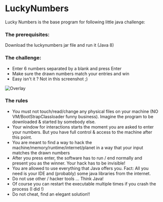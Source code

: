 # LuckyNumbers #

Lucky Numbers is the base program for following little java challenge:

### The prerequisites: ###

Download the luckynumbers jar file and run it (Java 8)
 
### The challenge: ###
 
* Enter 6 numbers separated by a blank and press Enter
* Make sure the drawn numbers match your entries and win
* Easy isn't it ? Not in this screenshot ;)

![Overlay](http://i.imgur.com/qcsQ6mc.png "Lucky Numbers")

### The rules ###

* You must not touch/read/change any physical files on your machine (NO VM/BootStrapClassloader funny business). Imagine the program to be downloaded & started by somebody else.
* Your window for interactions starts the moment you are asked to enter your numbers. But you have full control & access to the machine after this point.
* You are meant to find a way to hack the machine/memory/runtime/internet/planet in a way that your input matches the drawn numbers
* After you press enter, the software has to run / end normally and present you as the winner. Your hack has to be invisible!
* You are allowed to use everything that Java offers you. Fact: All you need is your IDE and (probably) some java libraries from the internet.
* Do not use other / hacker tools … Think Java!
* Of course you can restart the executable multiple times if you crash the process (I did <g>!)
* Do not cheat, find an elegant solution!!
